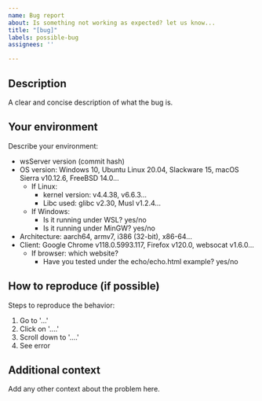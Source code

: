 ```yaml
---
name: Bug report
about: Is something not working as expected? let us know...
title: "[bug]"
labels: possible-bug
assignees: ''

---
```


Description
-----------
A clear and concise description of what the bug is.

Your environment
----------------
Describe your environment:
- wsServer version (commit hash)
- OS version: Windows 10, Ubuntu Linux 20.04, Slackware 15, macOS Sierra v10.12.6, FreeBSD 14.0...
  - If Linux:
    - kernel version: v4.4.38, v6.6.3...
    - Libc used: glibc v2.30, Musl v1.2.4...
  - If Windows:
    - Is it running under WSL? yes/no
    - Is it running under MinGW? yes/no
- Architecture: aarch64, armv7, i386 (32-bit), x86-64...
- Client: Google Chrome v118.0.5993.117, Firefox v120.0, websocat v1.6.0...
  - If browser: which website?
    - Have you tested under the echo/echo.html example? yes/no

How to reproduce (if possible)
------------------------------
Steps to reproduce the behavior:
1. Go to '...'
2. Click on '....'
3. Scroll down to '....'
4. See error

Additional context
------------------
Add any other context about the problem here.
